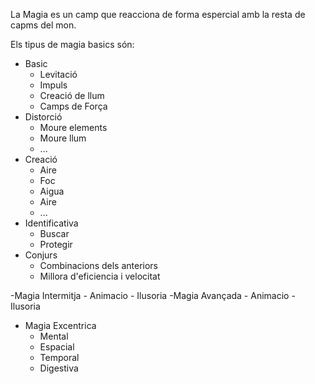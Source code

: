La Magia es un camp que reacciona de forma espercial amb la resta de capms del mon.

Els tipus de magia basics són:

- Basic
	- Levitació
	- Impuls
	- Creació de llum
	- Camps de Força
- Distorció
	- Moure elements
	- Moure llum
	- ...
- Creació
	- Aire
	- Foc
	- Aigua
	- Aire
	- ...
- Identificativa
	- Buscar
	- Protegir
- Conjurs
	- Combinacions dels anteriors
	- Millora d'eficiencia i velocitat

-Magia Intermitja
	- Animacio
	- Ilusoria
-Magia Avançada
	- Animacio
	- Ilusoria
- Magia Excentrica
	- Mental
	- Espacial
	- Temporal
	- Digestiva
